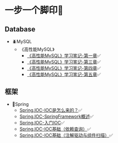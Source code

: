 # 一步一个脚印👣

## Database
- :beetle:MySQL
   - 《高性能MySQL》
      - [《高性能MySQL》学习笔记-第一章](https://github.com/ClassmateGuo/blog/issues/1)✅
      - [《高性能MySQL》学习笔记-第三章](https://github.com/ClassmateGuo/blog/issues/2)✅
      - [《高性能MySQL》学习笔记-第四章](https://github.com/ClassmateGuo/blog/issues/3)✅
      - [《高性能MySQL》学习笔记-第五章](https://github.com/ClassmateGuo/blog/issues/9)✅

      
## 框架
- :turtle:Spring
   - [Spring.IOC-IOC是怎么来的？](https://github.com/ClassmateGuo/blog/issues/4)✅
   - [Spring.IOC-SpringFramework概述](https://github.com/ClassmateGuo/blog/issues/5)✅
   - [Spring.IOC-入门IOC](https://github.com/ClassmateGuo/blog/issues/6)✅
   - [Spring.IOC-IOC基础（依赖查询）](https://github.com/ClassmateGuo/blog/issues/7)✅
   - [Spring.IOC-IOC基础（注解驱动与组件扫描）](https://github.com/ClassmateGuo/blog/issues/8)✅
